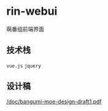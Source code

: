 # rin-webui

萌番组前端界面

## 技术栈

`vue.js` `jquery`

## 设计稿

[/doc/bangumi-moe-design-draft1.pdf](/BangumiMoe/rin-webui/blob/master/doc/bangumi-moe-design-draft1.pdf)
